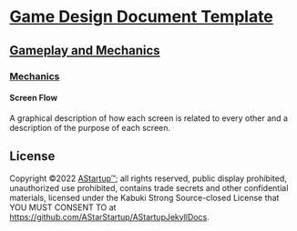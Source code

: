 # [Game Design Document Template](../../)

## [Gameplay and  Mechanics](../)

### [Mechanics](./)

#### Screen Flow

A graphical description of how each screen is related to every other and a description of the purpose of each screen.

## License

Copyright ©2022 [AStartup™](https://astartup.net); all rights reserved, public display prohibited, unauthorized use prohibited, contains trade secrets and other confidential materials, licensed under the Kabuki Strong Source-closed License that YOU MUST CONSENT TO at <https://github.com/AStarStartup/AStartupJekyllDocs>.
